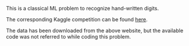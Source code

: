 This is a classical ML problem to recognize hand-written digits.

The corresponding Kaggle competition can be found [here](https://www.kaggle.com/c/digit-recognizer/overview).

The data has been downloaded from the above website, but the available code was not referred to 
while coding this problem.